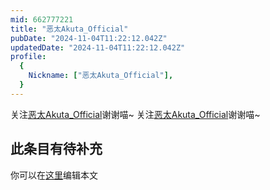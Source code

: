 ```yaml
---
mid: 662777221
title: "恶太Akuta_Official"
pubDate: "2024-11-04T11:22:12.042Z"
updatedDate: "2024-11-04T11:22:12.042Z"
profile:
  {
    Nickname: ["恶太Akuta_Official"],
  }
---
```


关注[恶太Akuta_Official](https://space.bilibili.com/662777221)谢谢喵~ 关注[恶太Akuta_Official](https://space.bilibili.com/662777221)谢谢喵~

## 此条目有待补充
你可以在[这里](https://github.com/Yuhanawa/VTuber.ICU-Content/edit/master/v/恶太Akuta_Official/index.md)编辑本文
